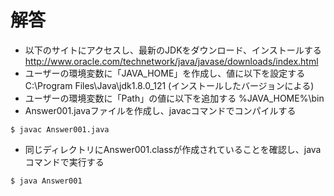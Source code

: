 # 解答
* 以下のサイトにアクセスし、最新のJDKをダウンロード、インストールする
http://www.oracle.com/technetwork/java/javase/downloads/index.html
* ユーザーの環境変数に「JAVA_HOME」を作成し、値に以下を設定する
C:\Program Files\Java\jdk1.8.0_121 (インストールしたバージョンによる)
* ユーザーの環境変数に「Path」の値に以下を追加する
%JAVA_HOME%\bin
* Answer001.javaファイルを作成し、javacコマンドでコンパイルする
```
$ javac Answer001.java
```
* 同じディレクトリにAnswer001.classが作成されていることを確認し、javaコマンドで実行する
```
$ java Answer001
```
